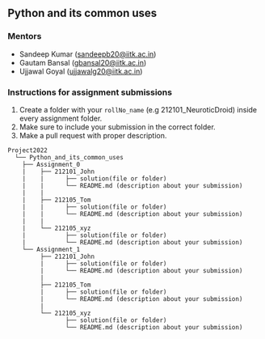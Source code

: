## Python and its common uses

### Mentors
- Sandeep Kumar (sandeepb20@iitk.ac.in)
- Gautam Bansal (gbansal20@iitk.ac.in)
- Ujjawal Goyal (ujjawalg20@iitk.ac.in)

### Instructions for assignment submissions
1. Create a folder with your `rollNo_name` (e.g 212101_NeuroticDroid) inside every assignment folder.
2. Make sure to include your submission in the correct folder.
3. Make a pull request with proper description.

```
Project2022
  └── Python_and_its_common_uses
    ├── Assignment_0
    |    ├── 212101_John
    |    |      ├── solution(file or folder)
    |    |      └── README.md (description about your submission)
    |    |
    |    ├── 212105_Tom
    |    |      ├── solution(file or folder)
    |    |      └── README.md (description about your submission)
    |    |
    |    └── 212105_xyz
    |           ├── solution(file or folder)
    |           └── README.md (description about your submission)
    └── Assignment_1
         ├── 212101_John
         |      ├── solution(file or folder)
         |      └── README.md (description about your submission)
         |
         ├── 212105_Tom
         |      ├── solution(file or folder)
         |      └── README.md (description about your submission)
         |
         └── 212105_xyz
                ├── solution(file or folder)
                └── README.md (description about your submission)
```
